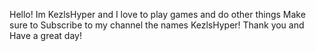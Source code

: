 Hello! Im KezlsHyper and I love to play games and do other things
Make sure to Subscribe to my channel the names KezlsHyper!
Thank you and Have a great day!
